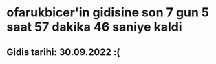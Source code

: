 # ofarukbicer'in gidisine son 7 gun 5 saat 57 dakika 46 saniye kaldi

## Gidis tarihi: 30.09.2022 :(